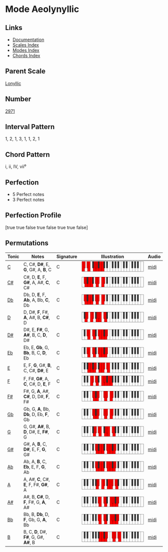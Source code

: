 # Mode Aeolynyllic

## Links

- [Documentation](index.md)
- [Scales Index](Scales.md)
- [Modes Index](Modes.md)
- [Chords Index](Chords.md)

## Parent Scale

[Lonyllic](ScaleLonyllic.md)

## Number

[2971](https://ianring.com/musictheory/scales/2971)

## Interval Pattern

1, 2, 1, 3, 1, 1, 2, 1

## Chord Pattern

i, ii, IV, vii⁰

## Perfection

- 5 Perfect notes
- 3 Perfect notes

## Perfection Profile

[true true false true false true true false]

## Permutations

| Tonic | Notes | Signature | Illustration | Audio |
|-------|-------|-----------|--------------|-------|
| [C](ModeCNaturalAeolynyllic.md) | C, C#, **D#**, E, **G**, G#, A, **B**, C | C | ![CNaturalAeolynyllic](ModeCNaturalAeolynyllic.png) | [midi](https://github.com/edipermadi/music/blob/main/docs/ModeCNaturalAeolynyllic.mid?raw=true) |
| [C#](ModeCSharpAeolynyllic.md) | C#, D, **E**, F, **G#**, A, A#, **C**, C# | C | ![CSharpAeolynyllic](ModeCSharpAeolynyllic.png) | [midi](https://github.com/edipermadi/music/blob/main/docs/ModeCSharpAeolynyllic.mid?raw=true) |
| [Db](ModeDFlatAeolynyllic.md) | Db, D, **E**, F, **Ab**, A, Bb, **C**, Db | C | ![DFlatAeolynyllic](ModeDFlatAeolynyllic.png) | [midi](https://github.com/edipermadi/music/blob/main/docs/ModeDFlatAeolynyllic.mid?raw=true) |
| [D](ModeDNaturalAeolynyllic.md) | D, D#, **F**, F#, **A**, A#, B, **C#**, D | C | ![DNaturalAeolynyllic](ModeDNaturalAeolynyllic.png) | [midi](https://github.com/edipermadi/music/blob/main/docs/ModeDNaturalAeolynyllic.mid?raw=true) |
| [D#](ModeDSharpAeolynyllic.md) | D#, E, **F#**, G, **A#**, B, C, **D**, D# | C | ![DSharpAeolynyllic](ModeDSharpAeolynyllic.png) | [midi](https://github.com/edipermadi/music/blob/main/docs/ModeDSharpAeolynyllic.mid?raw=true) |
| [Eb](ModeEFlatAeolynyllic.md) | Eb, E, **Gb**, G, **Bb**, B, C, **D**, Eb | C | ![EFlatAeolynyllic](ModeEFlatAeolynyllic.png) | [midi](https://github.com/edipermadi/music/blob/main/docs/ModeEFlatAeolynyllic.mid?raw=true) |
| [E](ModeENaturalAeolynyllic.md) | E, F, **G**, G#, **B**, C, C#, **D#**, E | C | ![ENaturalAeolynyllic](ModeENaturalAeolynyllic.png) | [midi](https://github.com/edipermadi/music/blob/main/docs/ModeENaturalAeolynyllic.mid?raw=true) |
| [F](ModeFNaturalAeolynyllic.md) | F, F#, **G#**, A, **C**, C#, D, **E**, F | C | ![FNaturalAeolynyllic](ModeFNaturalAeolynyllic.png) | [midi](https://github.com/edipermadi/music/blob/main/docs/ModeFNaturalAeolynyllic.mid?raw=true) |
| [F#](ModeFSharpAeolynyllic.md) | F#, G, **A**, A#, **C#**, D, D#, **F**, F# | C | ![FSharpAeolynyllic](ModeFSharpAeolynyllic.png) | [midi](https://github.com/edipermadi/music/blob/main/docs/ModeFSharpAeolynyllic.mid?raw=true) |
| [Gb](ModeGFlatAeolynyllic.md) | Gb, G, **A**, Bb, **Db**, D, Eb, **F**, Gb | C | ![GFlatAeolynyllic](ModeGFlatAeolynyllic.png) | [midi](https://github.com/edipermadi/music/blob/main/docs/ModeGFlatAeolynyllic.mid?raw=true) |
| [G](ModeGNaturalAeolynyllic.md) | G, G#, **A#**, B, **D**, D#, E, **F#**, G | C | ![GNaturalAeolynyllic](ModeGNaturalAeolynyllic.png) | [midi](https://github.com/edipermadi/music/blob/main/docs/ModeGNaturalAeolynyllic.mid?raw=true) |
| [G#](ModeGSharpAeolynyllic.md) | G#, A, **B**, C, **D#**, E, F, **G**, G# | C | ![GSharpAeolynyllic](ModeGSharpAeolynyllic.png) | [midi](https://github.com/edipermadi/music/blob/main/docs/ModeGSharpAeolynyllic.mid?raw=true) |
| [Ab](ModeAFlatAeolynyllic.md) | Ab, A, **B**, C, **Eb**, E, F, **G**, Ab | C | ![AFlatAeolynyllic](ModeAFlatAeolynyllic.png) | [midi](https://github.com/edipermadi/music/blob/main/docs/ModeAFlatAeolynyllic.mid?raw=true) |
| [A](ModeANaturalAeolynyllic.md) | A, A#, **C**, C#, **E**, F, F#, **G#**, A | C | ![ANaturalAeolynyllic](ModeANaturalAeolynyllic.png) | [midi](https://github.com/edipermadi/music/blob/main/docs/ModeANaturalAeolynyllic.mid?raw=true) |
| [A#](ModeASharpAeolynyllic.md) | A#, B, **C#**, D, **F**, F#, G, **A**, A# | C | ![ASharpAeolynyllic](ModeASharpAeolynyllic.png) | [midi](https://github.com/edipermadi/music/blob/main/docs/ModeASharpAeolynyllic.mid?raw=true) |
| [Bb](ModeBFlatAeolynyllic.md) | Bb, B, **Db**, D, **F**, Gb, G, **A**, Bb | C | ![BFlatAeolynyllic](ModeBFlatAeolynyllic.png) | [midi](https://github.com/edipermadi/music/blob/main/docs/ModeBFlatAeolynyllic.mid?raw=true) |
| [B](ModeBNaturalAeolynyllic.md) | B, C, **D**, D#, **F#**, G, G#, **A#**, B | C | ![BNaturalAeolynyllic](ModeBNaturalAeolynyllic.png) | [midi](https://github.com/edipermadi/music/blob/main/docs/ModeBNaturalAeolynyllic.mid?raw=true) |
